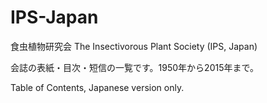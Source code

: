 # IPS-Japan
食虫植物研究会 The Insectivorous Plant Society (IPS, Japan)

会誌の表紙・目次・短信の一覧です。1950年から2015年まで。

Table of Contents, Japanese version only.
